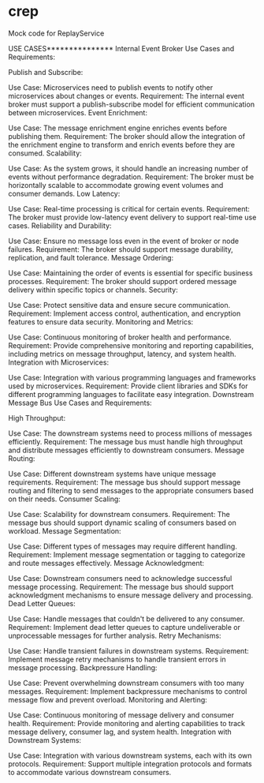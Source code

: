 # crep
Mock code for ReplayService

USE CASES***************
Internal Event Broker Use Cases and Requirements:

Publish and Subscribe:

Use Case: Microservices need to publish events to notify other microservices about changes or events.
Requirement: The internal event broker must support a publish-subscribe model for efficient communication between microservices.
Event Enrichment:

Use Case: The message enrichment engine enriches events before publishing them.
Requirement: The broker should allow the integration of the enrichment engine to transform and enrich events before they are consumed.
Scalability:

Use Case: As the system grows, it should handle an increasing number of events without performance degradation.
Requirement: The broker must be horizontally scalable to accommodate growing event volumes and consumer demands.
Low Latency:

Use Case: Real-time processing is critical for certain events.
Requirement: The broker must provide low-latency event delivery to support real-time use cases.
Reliability and Durability:

Use Case: Ensure no message loss even in the event of broker or node failures.
Requirement: The broker should support message durability, replication, and fault tolerance.
Message Ordering:

Use Case: Maintaining the order of events is essential for specific business processes.
Requirement: The broker should support ordered message delivery within specific topics or channels.
Security:

Use Case: Protect sensitive data and ensure secure communication.
Requirement: Implement access control, authentication, and encryption features to ensure data security.
Monitoring and Metrics:

Use Case: Continuous monitoring of broker health and performance.
Requirement: Provide comprehensive monitoring and reporting capabilities, including metrics on message throughput, latency, and system health.
Integration with Microservices:

Use Case: Integration with various programming languages and frameworks used by microservices.
Requirement: Provide client libraries and SDKs for different programming languages to facilitate easy integration.
Downstream Message Bus Use Cases and Requirements:

High Throughput:

Use Case: The downstream systems need to process millions of messages efficiently.
Requirement: The message bus must handle high throughput and distribute messages efficiently to downstream consumers.
Message Routing:

Use Case: Different downstream systems have unique message requirements.
Requirement: The message bus should support message routing and filtering to send messages to the appropriate consumers based on their needs.
Consumer Scaling:

Use Case: Scalability for downstream consumers.
Requirement: The message bus should support dynamic scaling of consumers based on workload.
Message Segmentation:

Use Case: Different types of messages may require different handling.
Requirement: Implement message segmentation or tagging to categorize and route messages effectively.
Message Acknowledgment:

Use Case: Downstream consumers need to acknowledge successful message processing.
Requirement: The message bus should support acknowledgment mechanisms to ensure message delivery and processing.
Dead Letter Queues:

Use Case: Handle messages that couldn't be delivered to any consumer.
Requirement: Implement dead letter queues to capture undeliverable or unprocessable messages for further analysis.
Retry Mechanisms:

Use Case: Handle transient failures in downstream systems.
Requirement: Implement message retry mechanisms to handle transient errors in message processing.
Backpressure Handling:

Use Case: Prevent overwhelming downstream consumers with too many messages.
Requirement: Implement backpressure mechanisms to control message flow and prevent overload.
Monitoring and Alerting:

Use Case: Continuous monitoring of message delivery and consumer health.
Requirement: Provide monitoring and alerting capabilities to track message delivery, consumer lag, and system health.
Integration with Downstream Systems:

Use Case: Integration with various downstream systems, each with its own protocols.
Requirement: Support multiple integration protocols and formats to accommodate various downstream consumers.


